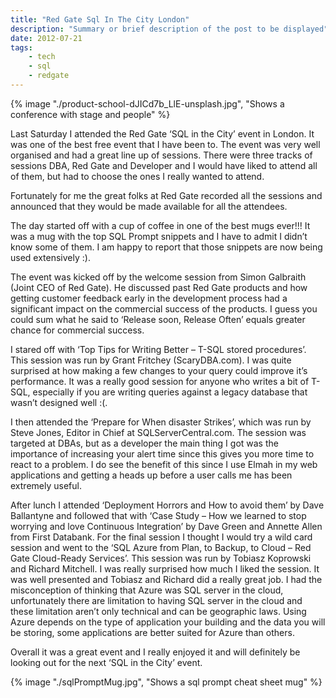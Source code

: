 ```yaml
---
title: "Red Gate Sql In The City London"
description: "Summary or brief description of the post to be displayed"
date: 2012-07-21
tags: 
    - tech
    - sql
    - redgate
---
```


{% image "./product-school-dJICd7b_LlE-unsplash.jpg", "Shows a conference with stage and people" %}

Last Saturday I attended the Red Gate ‘SQL in the City’ event in London. It was one of the best free event that I have been to. The event was very well organised and had a great line up of sessions. There were three tracks of sessions DBA, Red Gate and Developer and I would have liked to attend all of them, but had to choose the ones I really wanted to attend. 

<!--more-->
Fortunately for me the great folks at Red Gate recorded all the sessions and announced that they would be made available for all the attendees.

The day started off with a cup of coffee in one of the best mugs ever!!! It was a mug with the top SQL Prompt snippets and I have to admit I didn’t know some of them. I am happy to report that those snippets are now being used extensively :).

The event was kicked off by the welcome session from Simon Galbraith (Joint CEO of Red Gate). He discussed past Red Gate products and how getting customer feedback early in the development process had a significant impact on the commercial success of the products. I guess you could sum what he said to ‘Release soon, Release Often’ equals greater chance for commercial success.

I stared off with ‘Top Tips for Writing Better – T-SQL stored procedures’. This session was run by Grant Fritchey (ScaryDBA.com). I was quite surprised at how making a few changes to your query could improve it’s performance. It was a really good session for anyone who writes a bit of T-SQL, especially if you are writing queries against a legacy database that wasn’t designed well :(.

I then attended the ‘Prepare for When disaster Strikes’, which was run by Steve Jones, Editor in Chief at SQLServerCentral.com. The session was targeted at DBAs, but as a developer the main thing I got was the importance of increasing your alert time since this gives you more time to react to a problem. I do see the benefit of this since I use Elmah in my web applications and getting a heads up before a user calls me has been extremely useful.

After lunch I attended ‘Deployment Horrors and How to avoid them’ by Dave Ballantyne and followed that with ‘Case Study – How we learned to stop worrying and love Continuous Integration’ by Dave Green and Annette Allen from First Databank. For the final session I thought I would try a wild card session and went to the ‘SQL Azure from Plan, to Backup, to Cloud – Red Gate Cloud-Ready Services’. This session was run by Tobiasz Koprowski and Richard Mitchell. I was really surprised how much I liked the session. It was well presented and Tobiasz and Richard did a really great job. I had the misconception of thinking that Azure was SQL server in the cloud, unfortunately there are limitation to having SQL server in the cloud and these limitation aren’t only technical and can be geographic laws. Using Azure depends on the type of application your building and the data you will be storing, some applications are better suited for Azure than others.

Overall it was a great event and I really enjoyed it and will definitely be looking out for the next ‘SQL in the City’ event.

{% image "./sqlPromptMug.jpg", "Shows a sql prompt cheat sheet mug" %}